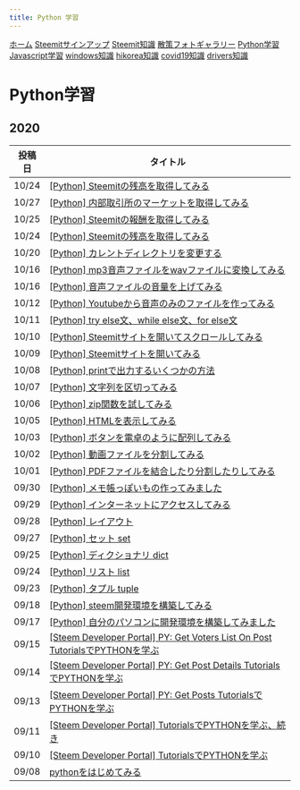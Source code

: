 ```yaml
---
title: Python 学習
---
```


[ホーム](../) [Steemitサインアップ](./steemitsignup.html) [Steemit知識](./steemittips.html) [散策フォトギャラリー](./photogarally.html) [Python学習](./python.html) [Javascript学習](./javascript.html) [windows知識](./windowstips.html) [hikorea知識](./hikorea.html) [covid19知識](./covid19tips.html) [drivers知識](./driverslicense.html)


# Python学習

## 2020

|投稿日|タイトル|
|---|---|
|10/24|[[Python] Steemitの残高を取得してみる](https://steemit.com/hive-101145/@yasu/2bhwam-python-steemit)|
|10/27|[[Python] 内部取引所のマーケットを取得してみる](https://steemit.com/hive-101145/@yasu/5kc9yr-python)|
|10/25|[[Python] Steemitの報酬を取得してみる](https://steemit.com/hive-101145/@yasu/2xk3pj-python-steemit)|
|10/24|[[Python] Steemitの残高を取得してみる](https://steemit.com/hive-101145/@yasu/2bhwam-python-steemit)|
|10/20|[[Python] カレントディレクトリを変更する](https://steemit.com/hive-101145/@yasu/5cuqmg-python)|
|10/16|[[Python] mp3音声ファイルをwavファイルに変換してみる](https://steemit.com/jp/@yasu/python-mp3-wav)|
|10/16|[[Python] 音声ファイルの音量を上げてみる](https://steemit.com/hive-101145/@yasu/2rvlbi-python)|
|10/12|[[Python] Youtubeから音声のみのファイルを作ってみる](https://steemit.com/hive-101145/@yasu/python-youtube)|
|10/11|[[Python] try else文、while else文、for else文](https://steemit.com/hive-101145/@yasu/python-try-else-while-else-for-else)|
|10/10|[[Python] Steemitサイトを開いてスクロールしてみる](https://steemit.com/hive-101145/@yasu/5i5cxp-python-steemit)|
|10/09|[[Python] Steemitサイトを開いてみる](https://steemit.com/hive-101145/@yasu/python-steemit)|
|10/08|[[Python] printで出力するいくつかの方法](https://steemit.com/hive-101145/@yasu/python-print)|
|10/07|[[Python] 文字列を区切ってみる](https://steemit.com/hive-101145/@yasu/6xltzd-python)|
|10/06|[[Python] zip関数を試してみる](https://steemit.com/hive-101145/@yasu/python-zip)|
|10/05|[[Python] HTMLを表示してみる](https://steemit.com/hive-101145/@yasu/python-html)|
|10/03|[[Python] ボタンを電卓のように配列してみる](https://steemit.com/hive-101145/@yasu/4cyk4h-python)|
|10/02|[[Python] 動画ファイルを分割してみる](https://steemit.com/hive-101145/@yasu/75yjiq-python)|
|10/01|[[Python] PDFファイルを結合したり分割したりしてみる](https://steemit.com/hive-101145/@yasu/python-pdf)|
|09/30|[[Python] メモ帳っぽいもの作ってみました](https://steemit.com/hive-101145/@yasu/ma4xc-python)|
|09/29|[[Python] インターネットにアクセスしてみる](https://steemit.com/hive-101145/@yasu/39kppa-python)|
|09/28|[[Python] レイアウト](https://steemit.com/hive-101145/@yasu/pythjon)|
|09/27|[[Python] セット set](https://steemit.com/hive-101145/@yasu/python-or-set)|
|09/25|[[Python] ディクショナリ dict](https://steemit.com/hive-101145/@yasu/python-or-dict)|
|09/24|[[Python] リスト list](https://steemit.com/hive-101145/@yasu/python-or-list)|
|09/23|[[Python] タプル tuple](https://steemit.com/hive-101145/@yasu/python-or-tuple)|
|09/18|[[Python] steem開発環境を構築してみる](https://steemit.com/hive-101145/@yasu/python-steem)|
|09/17|[[Python] 自分のパソコンに開発環境を構築してみました](https://steemit.com/hive-101145/@yasu/vdwec-python)|
|09/15|[[Steem Developer Portal] PY: Get Voters List On Post TutorialsでPYTHONを学ぶ](https://steemit.com/hive-101145/@yasu/py-get-voters-list-on-post-or-steem-developer-portal-tutorials-python)|
|09/14|[[Steem Developer Portal] PY: Get Post Details TutorialsでPYTHONを学ぶ](https://steemit.com/hive-101145/@yasu/steem-developer-portal-tutorials-python-py-get-post-details)|
|09/13|[[Steem Developer Portal] PY: Get Posts TutorialsでPYTHONを学ぶ](https://steemit.com/hive-101145/@yasu/steem-developer-portal-tutorials-python-py-get-posts)|
|09/11|[[Steem Developer Portal] TutorialsでPYTHONを学ぶ、続き](https://steemit.com/hive-101145/@yasu/4meqld-steem-developer-portal-tutorials-python)|
|09/10|[[Steem Developer Portal] TutorialsでPYTHONを学ぶ](https://steemit.com/hive-101145/@yasu/steem-developer-portal-tutorials-python)|
|09/08|[pythonをはじめてみる](https://steemit.com/hive-101145/@yasu/python)|

